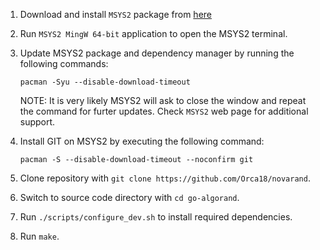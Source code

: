 1. Download and install `MSYS2` package from [here](https://www.msys2.org/)

2. Run `MSYS2 MingW 64-bit` application to open the MSYS2 terminal.

3. Update MSYS2 package and dependency manager by running the following commands:

	```
	pacman -Syu --disable-download-timeout
	```

	NOTE: It is very likely MSYS2 will ask to close the window and repeat the command for furter updates. Check `MSYS2` web page for additional support.

4. Install GIT on MSYS2 by executing the following command:

	```
	pacman -S --disable-download-timeout --noconfirm git
	```

5. Clone repository with `git clone https://github.com/Orca18/novarand`.

6. Switch to source code directory with `cd go-algorand`.

7. Run `./scripts/configure_dev.sh` to install required dependencies.

8. Run `make`.
